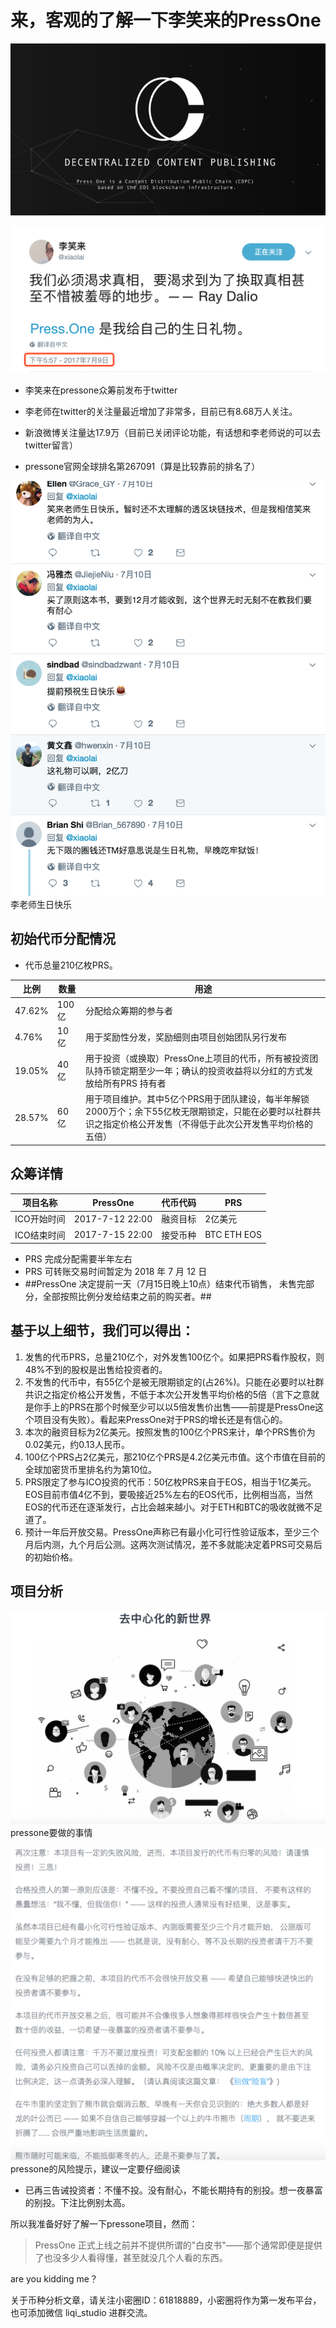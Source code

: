 来，客观的了解一下李笑来的PressOne
=====

![pressone-logo](../logo/pressone-logo.png)

 ![1](./1.png)
 
 * 李笑来在pressone众筹前发布于twitter


* 李老师在twitter的关注量最近增加了非常多，目前已有8.68万人关注。
* 新浪微博关注量达17.9万（目前已关闭评论功能，有话想和李老师说的可以去twitter留言）
* pressone官网全球排名第267091（算是比较靠前的排名了）

 ![6](./6.png)
 李老师生日快乐
 
初始代币分配情况
-----
* 代币总量210亿枚PRS。

 |比例|数量|用途|
|----|----|----|
|47.62%|100亿|分配给众筹期的参与者|
|4.76%|10亿|用于奖励性分发，奖励细则由项目创始团队另行发布|
|19.05%|40亿|用于投资（或换取）PressOne上项目的代币，所有被投资团队持币锁定期至少一年；确认的投资收益将以分红的方式发放给所有PRS 持有者|
|28.57%|60亿|用于项目维护。其中5亿个PRS用于团队建设，每半年解锁 2000万个；余下55亿枚无限期锁定，只能在必要时以社群共识之指定价格公开发售（不得低于此次公开发售平均价格的五倍）|

众筹详情
------
|项目名称|PressOne|代币代码|PRS|
|----|----|----|----|
|ICO开始时间|2017-7-12 22:00|融资目标|2亿美元|
|ICO结束时间|2017-7-15 22:00|接受币种|BTC ETH EOS|

* PRS 完成分配需要半年左右
* PRS 可转账交易时间暂定为 2018 年 7 月 12 日
*  ##PressOne 决定提前一天（7月15日晚上10点）结束代币销售， 未售完部分，全部按照比例分发给结束之前的购买者。##

基于以上细节，我们可以得出：
-----
 1. 发售的代币PRS，总量210亿个，对外发售100亿个。如果把PRS看作股权，则48%不到的股权是出售给投资者的。
 2. 不发售的代币中，有55亿个是被无限期锁定的(占26%)。只能在必要时以社群共识之指定价格公开发售，不低于本次公开发售平均价格的5倍（言下之意就是你手上的PRS在那个时候至少可以以5倍发售价出售——前提是PressOne这个项目没有失败）。看起来PressOne对于PRS的增长还是有信心的。
 3. 本次的融资目标为2亿美元。按照发售的100亿个PRS来计，单个PRS售价为0.02美元，约0.13人民币。
 4. 100亿个PRS占2亿美元，那210亿个PRS是4.2亿美元市值。这个市值在目前的全球加密货币里排名约为第10位。
 5. PRS限定了参与ICO投资的代币：50亿枚PRS来自于EOS，相当于1亿美元。EOS目前市值4亿不到，要吸接近25%左右的EOS代币，比例相当高，当然EOS的代币还在逐渐发行，占比会越来越小。对于ETH和BTC的吸收就微不足道了。
 6. 预计一年后开放交易。PressOne声称已有最小化可行性验证版本，至少三个月后内测，九个月后公测。这两次测试情况，差不多就能决定着PRS可交易后的初始价格。


项目分析
-----

![4](./4.png)
pressone要做的事情

![5](./5.png)
pressone的风险提示，建议一定要仔细阅读

* 已再三告诫投资者：不懂不投。没有耐心，不能长期持有的别投。想一夜暴富的别投。下注比例别太高。

所以我准备好好了解一下pressone项目，然而：

>PressOne 正式上线之前并不提供所谓的"白皮书"——那个通常即便是提供了也没多少人看得懂，甚至就没几个人看的东西。

are you kidding me？

关于币种分析文章，请关注小密圈ID：61818889，小密圈将作为第一发布平台，也可添加微信 liqi_studio 进群交流。

